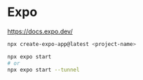 # Expo

https://docs.expo.dev/

```bash
npx create-expo-app@latest <project-name>
```

```bash
npx expo start
# or
npx expo start --tunnel
```


